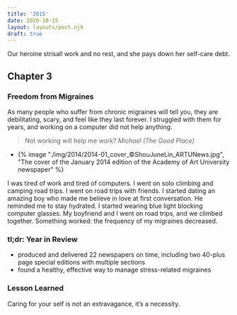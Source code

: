 ```yaml
---
title: '2015'
date: 2020-10-15
layout: layouts/post.njk
draft: true
---
```


<span class="small-caps">Our heroine strisall work and no rest</span>, and she pays down her self-care debt.

<!-- excerpt -->

<h2>Chapter 3</h2>
<h3>Freedom from Migraines</h3>

As many people who suffer from chronic migraines will tell you, they are debilitating, scary, and feel like they last forever. I struggled with them for years, and working on a computer did not help anything.

> Not working will help me work?
<cite class="blockquote__attribution">Michael (The Good Place)</cite>

<ul class="carousel" tabindex="0" aria-label="Scrollable list">
  <li>{% image "./img/2014/2014-01_cover_©ShouJuneLin_ARTUNews.jpg", "The cover of the January 2014 edition of the Academy of Art University newspaper" %}</li>
</ul>

I was tired of work and tired of computers. I went on solo climbing and camping road trips. I went on road trips with friends. I started dating an amazing boy who made me believe in love at first conversation. He reminded me to stay hydrated. I started wearing blue light blocking computer glasses. My boyfriend and I went on road trips, and we climbed together. Something worked: the frequency of my migraines decreased.

### tl;dr: Year in Review

* produced and delivered 22 newspapers on time, including two 40-plus page special editions with multiple sections
* found a healthy, effective way to manage stress-related migraines

### Lesson Learned
Caring for your self is not an extravagance, it’s a necessity.